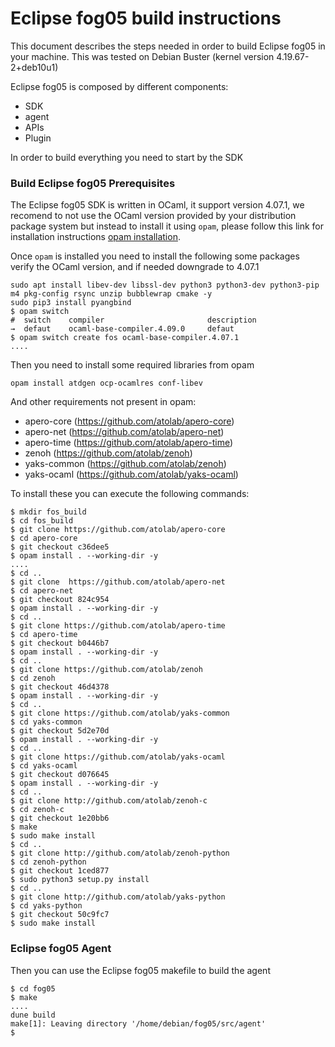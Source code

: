 # Eclipse fog05 build instructions

This document describes the steps needed in order to build Eclipse fog05 in your machine. This was tested on Debian Buster (kernel version 4.19.67-2+deb10u1)

Eclipse fog05 is composed by different components:

- SDK
- agent
- APIs
- Plugin

In order to build everything you need to start by the SDK

### Build Eclipse fog05 Prerequisites

The Eclipse fog05 SDK is written in OCaml, it support version 4.07.1, we recomend to not use the OCaml version provided by your distribution package system but instead to install
it using `opam`, please follow this link for installation instructions [opam installation](https://opam.ocaml.org/doc/Install.html).


Once `opam` is installed you need to install the following some packages verify the OCaml version, and if needed downgrade to 4.07.1


```
sudo apt install libev-dev libssl-dev python3 python3-dev python3-pip m4 pkg-config rsync unzip bubblewrap cmake -y
sudo pip3 install pyangbind
$ opam switch
#  switch    compiler                       description
→  defaut    ocaml-base-compiler.4.09.0     defaut
$ opam switch create fos ocaml-base-compiler.4.07.1
....

```

Then you need to install some required libraries from opam

```
opam install atdgen ocp-ocamlres conf-libev
```

And other requirements not present in opam:

- apero-core (https://github.com/atolab/apero-core)
- apero-net (https://github.com/atolab/apero-net)
- apero-time (https://github.com/atolab/apero-time)
- zenoh (https://github.com/atolab/zenoh)
- yaks-common (https://github.com/atolab/zenoh)
- yaks-ocaml (https://github.com/atolab/yaks-ocaml)

To install these you can execute the following commands:

```
$ mkdir fos_build
$ cd fos_build
$ git clone https://github.com/atolab/apero-core
$ cd apero-core
$ git checkout c36dee5
$ opam install . --working-dir -y
....
$ cd ..
$ git clone  https://github.com/atolab/apero-net
$ cd apero-net
$ git checkout 824c954
$ opam install . --working-dir -y
$ cd ..
$ git clone https://github.com/atolab/apero-time
$ cd apero-time
$ git checkout b0446b7
$ opam install . --working-dir -y
$ cd ..
$ git clone https://github.com/atolab/zenoh
$ cd zenoh
$ git checkout 46d4378
$ opam install . --working-dir -y
$ cd ..
$ git clone https://github.com/atolab/yaks-common
$ cd yaks-common
$ git checkout 5d2e70d
$ opam install . --working-dir -y
$ cd ..
$ git clone https://github.com/atolab/yaks-ocaml
$ cd yaks-ocaml
$ git checkout d076645
$ opam install . --working-dir -y
$ cd ..
$ git clone http://github.com/atolab/zenoh-c
$ cd zenoh-c
$ git checkout 1e20bb6
$ make
$ sudo make install
$ cd ..
$ git clone http://github.com/atolab/zenoh-python
$ cd zenoh-python
$ git checkout 1ced877
$ sudo python3 setup.py install
$ cd ..
$ git clone http://github.com/atolab/yaks-python
$ cd yaks-python
$ git checkout 50c9fc7
$ sudo make install
```

### Eclipse fog05 Agent

Then you can use the Eclipse fog05 makefile to build the agent

```
$ cd fog05
$ make
....
dune build
make[1]: Leaving directory '/home/debian/fog05/src/agent'
$
```

